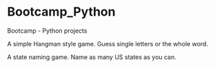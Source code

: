 # Bootcamp_Python
Bootcamp - Python projects

A simple Hangman style game. Guess single letters or the whole word.

A state naming game. Name as many US states as you can.
